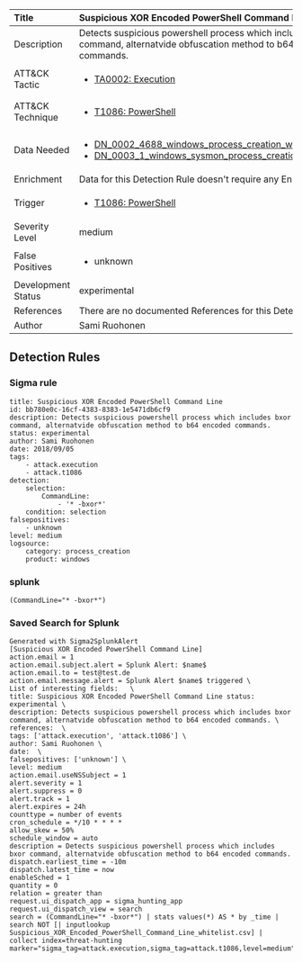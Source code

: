 | Title                | Suspicious XOR Encoded PowerShell Command Line                                                                                                                                                 |
|:---------------------|:------------------------------------------------------------------------------------------------------------------------------------------------------------|
| Description          | Detects suspicious powershell process which includes bxor command, alternatvide obfuscation method to b64 encoded commands.                                                                                                                                           |
| ATT&amp;CK Tactic    |  <ul><li>[TA0002: Execution](https://attack.mitre.org/tactics/TA0002)</li></ul>  |
| ATT&amp;CK Technique | <ul><li>[T1086: PowerShell](https://attack.mitre.org/techniques/T1086)</li></ul>  |
| Data Needed          | <ul><li>[DN_0002_4688_windows_process_creation_with_commandline](../Data_Needed/DN_0002_4688_windows_process_creation_with_commandline.md)</li><li>[DN_0003_1_windows_sysmon_process_creation](../Data_Needed/DN_0003_1_windows_sysmon_process_creation.md)</li></ul>  |
| Enrichment           |  Data for this Detection Rule doesn't require any Enrichments.  |
| Trigger              | <ul><li>[T1086: PowerShell](../Triggers/T1086.md)</li></ul>  |
| Severity Level       | medium |
| False Positives      | <ul><li>unknown</li></ul>  |
| Development Status   | experimental |
| References           |  There are no documented References for this Detection Rule yet  |
| Author               | Sami Ruohonen |


## Detection Rules

### Sigma rule

```
title: Suspicious XOR Encoded PowerShell Command Line
id: bb780e0c-16cf-4383-8383-1e5471db6cf9
description: Detects suspicious powershell process which includes bxor command, alternatvide obfuscation method to b64 encoded commands.
status: experimental
author: Sami Ruohonen
date: 2018/09/05
tags:
    - attack.execution
    - attack.t1086
detection:
    selection:
        CommandLine:
            - '* -bxor*'
    condition: selection
falsepositives:
    - unknown
level: medium
logsource:
    category: process_creation
    product: windows

```





### splunk
    
```
(CommandLine="* -bxor*")
```






### Saved Search for Splunk

```
Generated with Sigma2SplunkAlert
[Suspicious XOR Encoded PowerShell Command Line]
action.email = 1
action.email.subject.alert = Splunk Alert: $name$
action.email.to = test@test.de
action.email.message.alert = Splunk Alert $name$ triggered \
List of interesting fields:   \
title: Suspicious XOR Encoded PowerShell Command Line status: experimental \
description: Detects suspicious powershell process which includes bxor command, alternatvide obfuscation method to b64 encoded commands. \
references:  \
tags: ['attack.execution', 'attack.t1086'] \
author: Sami Ruohonen \
date:  \
falsepositives: ['unknown'] \
level: medium
action.email.useNSSubject = 1
alert.severity = 1
alert.suppress = 0
alert.track = 1
alert.expires = 24h
counttype = number of events
cron_schedule = */10 * * * *
allow_skew = 50%
schedule_window = auto
description = Detects suspicious powershell process which includes bxor command, alternatvide obfuscation method to b64 encoded commands.
dispatch.earliest_time = -10m
dispatch.latest_time = now
enableSched = 1
quantity = 0
relation = greater than
request.ui_dispatch_app = sigma_hunting_app
request.ui_dispatch_view = search
search = (CommandLine="* -bxor*") | stats values(*) AS * by _time | search NOT [| inputlookup Suspicious_XOR_Encoded_PowerShell_Command_Line_whitelist.csv] | collect index=threat-hunting marker="sigma_tag=attack.execution,sigma_tag=attack.t1086,level=medium"
```
